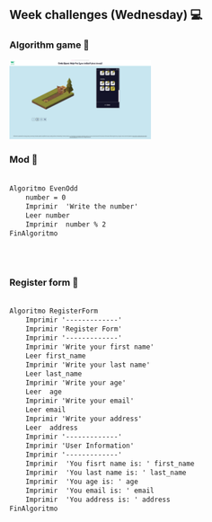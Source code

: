 <h2>Week challenges (Wednesday) 💻</h2>

<h3>Algorithm game 🚀</h3>

<img width="354" alt="image" src="../src/algorithm_game.png" style="max-width: 50%;">

</br>

<h3>Mod 📝</h3>
<pre>
  <code>
Algoritmo EvenOdd
	number = 0
	Imprimir  'Write the number'
	Leer number
	Imprimir  number % 2
FinAlgoritmo
   </code>
</pre>

</br>

<h3>Register form 📝</h3>
<pre>
  <code>
Algoritmo RegisterForm
	Imprimir '-------------'
	Imprimir 'Register Form'
	Imprimir '-------------'
	Imprimir 'Write your first name'
	Leer first_name
	Imprimir 'Write your last name'
	Leer last_name
	Imprimir 'Write your age'
	Leer  age
	Imprimir 'Write your email'
	Leer email
	Imprimir 'Write your address'
	Leer  address
	Imprimir '-------------'
	Imprimir 'User Information'
	Imprimir '-------------'
	Imprimir  'You fisrt name is: ' first_name
	Imprimir  'You last name is: ' last_name
	Imprimir  'You age is: ' age
	Imprimir  'You email is: ' email
	Imprimir  'You address is: ' address
FinAlgoritmo
   </code>
</pre>

